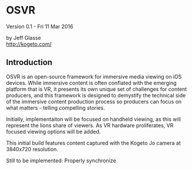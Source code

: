 OSVR
========

Version 0.1 - Fri 11 Mar 2016

by Jeff Glasse  
<http://kogeto.com/>


Introduction
------------

OSVR is an open-source framework for immersive media viewing  on iOS devices. While
immersive content is often conflated with the emerging platform that is VR, it presents
its own unique set of challenges for content producers, and this framework is designed to
demystify the technical side of the immersive content production process so producers can
focus on what matters - telling compelling stories. 

Initially, implementaiton will be focused on handheld viewing, as this will represent the
lions share of viewers. As VR hardware proliferates, VR focused viewing options will be
added. 

This initial build features content captured with the Kogeto Jo camera at 3840x720
resolution. 

Still to be implemented:
Properly synchronize
